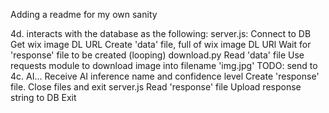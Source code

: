 Adding a readme for my own sanity

4d. interacts with the database as the following:
    server.js:
        Connect to DB
        Get wix image DL URL
        Create 'data' file, full of wix image DL URl
        Wait for 'response' file to be created (looping)
    download.py
        Read 'data' file
        Use requests module to download image into filename 'img.jpg'
        TODO: send to 4c. AI...
        Receive AI inference name and confidence level
        Create 'response' file.
        Close files and exit
    server.js
        Read 'response' file
        Upload response string to DB
        Exit